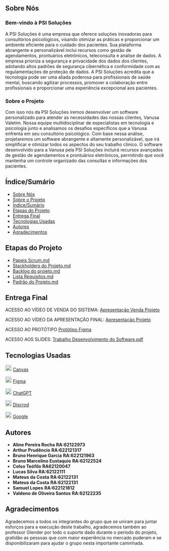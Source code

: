 ## Sobre Nós

### Bem-vindo à PSI Soluções

A PSI Soluções é uma empresa que oferece soluções inovadoras para consultórios psicológicos, visando otimizar as práticas e proporcionar um ambiente eficiente para o cuidado dos pacientes. Sua plataforma abrangente e personalizável inclui recursos como gestão de agendamentos, prontuários eletrônicos, teleconsulta e análise de dados. A empresa prioriza a segurança e privacidade dos dados dos clientes, adotando altos padrões de segurança cibernética e conformidade com as regulamentações de proteção de dados. A PSI Soluções acredita que a tecnologia pode ser uma aliada poderosa para profissionais de saúde mental, buscando agilizar processos, promover a colaboração entre profissionais e proporcionar uma experiência excepcional aos pacientes.

### Sobre o Projeto

Com isso nós da PSI Soluções iremos desenvolver um software personalizado para atender as necessidades das nossas clientes, Vanusa Valetim. Nossa equipe multidisciplinar de especialistas em tecnologia e psicologia junto e analisamos os desafios específicos que a Vanusa enfrenta em seu consultório psicológico. Com base nessa análise, projetaremos um software abrangente e altamente personalizável, que irá simplificar e otimizar todos os aspectos do seu trabalho clínico. O software desenvolvido para a Vanusa pela PSI Soluções incluirá recursos avançados de gestão de agendamentos e prontuários eletrônicos, permitindo que você mantenha um controle organizado das consultas e informações dos pacientes. 


## Índice/Sumário

* [Sobre Nós](#Sobre-Nós) 
* [Sobre o Projeto](#Sobre-o-Projeto) 
* [Índice/Sumário](#Índice-/-Sumário)
* [Etapas do Projeto](#Etapas-do-Projeto)
* [Entrega Final](#Entrega-Final)
* [Tecnologias Usadas](#Tecnologias-Usadas)
* [Autores](#Autores)
* [Agradecimentos](#Agradecimentos)

## Etapas do Projeto

* [Papeis Scrum.md](PapeisScrum.md)
* [Stackholders do Projeto.md](StackholdersdoProjeto.md)
* [Backlog do projeto.md](Backlogdoprojeto.md)
* [Lista Requisitos.md](ListaRequisitos.md) 
* [Padrão do Projeto.md](PadrãodoProjeto.md)



## Entrega Final

ACESSO AO VÍDEO DE VENDA DO SISTEMA: [Apresentação Venda Projeto](https://drive.google.com/file/d/1FFg_XT7H3NVP2v3BXqtESsAebNEBieQT/view)

ACESSO AO VÍDEO DA APRESENTAÇÃO FINAL: [Apresentação Projeto](https://drive.google.com/file/d/1YKmBABtRXLQsg622gH1NODwNGURFFXrF/view?usp=sharing)

ACESSO AO PROTÓTIPO [Protótipo Figma](https://www.figma.com/proto/rZCyY55YHAlRLjwdst1GYC/FINAL-PROJETO?node-id=103-2&starting-point-node-id=103%3A2)

ACESSO AOS SLIDES: [Trabalho Desenvolvimento do Software.pdf](https://github.com/celsoteofilo/PSI_solucoes/files/11725931/Trabalho.Desenvolvimento.do.Software.1.pdf)

## Tecnologias Usadas

<img src="https://i.pinimg.com/736x/74/6d/77/746d77ef9b49afd5ec2306d39592d01e.jpg" width="20px" /> [Canvas](https://www.canva.com/)

<img src="https://viget.imgix.net/icon-figma.png?auto=format%2Ccompress&crop=focalpoint&fit=crop&fp-x=0.5&fp-y=0.5&h=1280&ixlib=php-2.1.1&q=90&w=1280&s=6bb679b6c5e4f3a5c58e2be2025e7f48" width="20px" /> [Figma](https://www.figma.com/)

<img src="https://encrypted-tbn0.gstatic.com/images?q=tbn:ANd9GcRIiQ2mpTk_O5lWUzF_bbIkrI7lpO4dyKF2WEFp-MB5-A&s" width="20px" /> [ChatGPT](https://chat.openai.com/)

<img src="https://logodownload.org/wp-content/uploads/2017/11/discord-logo-1-1.png" width="20px" /> [Discrod](https://discord.com/branding)

<img src="https://img.freepik.com/icones-gratis/google_318-278809.jpg" width="20px" /> [Google](https://www.google.com.br)

## Autores

 - **Aline Pereira Rocha** **RA:62122973**
 - **Arthur Prudêncio** **RA:622121317**
 - **Bruno Henrique Garcia** **RA:622121963**
 - **Bruno Marcelino Eustaquio** **RA:62122524**
 - **Celso Teófilo** **RA62120047**
 - **Lucas Silva** **RA:62122111**
 - **Mateus da Costa** **RA:62122131**
 - **Mateus da Costa** **RA:62122131**
 - **Samuel Lopes** **RA:622121812**
 - **Valdeno de Oliveira Santos** **RA:62122235**

## Agradecimentos

Agradecemos a todos os integrantes do grupo que se uniram para juntar esforços para a execução deste trabalho, agradecemos também ao professor Glender por todo o suporte dado durante o período do projeto, gratidão as pessoas que com maior experiência no mercado puderam e se disponibilizaram para ajudar o grupo nesta importante caminhada.

